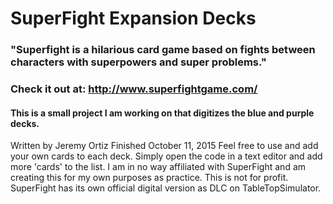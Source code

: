 # SuperFight Expansion Decks
### "Superfight is a hilarious card game based on fights between characters with superpowers and super problems."
### Check it out at: http://www.superfightgame.com/
#### This is a small project I am working on that digitizes the blue and purple decks. 
Written  by Jeremy Ortiz
Finished October 11, 2015
Feel free to use and add your own cards to each deck.
Simply open the code in a text editor and add more 'cards' to the list.
I am in no way affiliated with SuperFight and am creating this for my own purposes as practice. This is not for profit.
SuperFight has its own official digital version as DLC on TableTopSimulator.